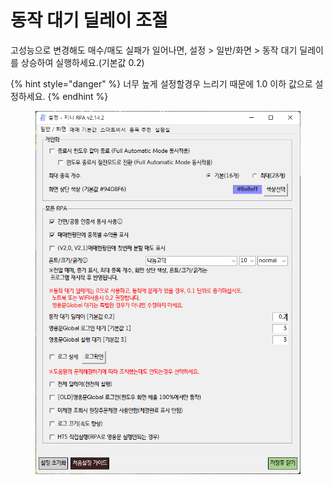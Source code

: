 # 동작 대기 딜레이 조절

고성능으로 변경해도 매수/매도 실패가 일어나면, 설정 > 일반/화면 > 동작 대기 딜레이를 상승하여 실행하세요.(기본값 0.2)

{% hint style="danger" %}
너무 높게 설정할경우 느리기 때문에 1.0 이하 값으로 설정하세요.
{% endhint %}

<figure><img src="../.gitbook/assets/image (3) (1) (1) (1) (1) (1).png" alt=""><figcaption></figcaption></figure>
